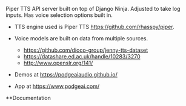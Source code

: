 Piper TTS API server built on top of Django Ninja.
Adjusted to take log inputs.
Has voice selection options built in.

- TTS engine used is Piper TTS https://github.com/rhasspy/piper.
- Voice models are built on data from multiple sources.
  -  https://github.com/dioco-group/jenny-tts-dataset
  -  https://datashare.ed.ac.uk/handle/10283/3270
  -  http://www.openslr.org/141/

- Demos at https://podgeaiaudio.github.io/
- App at https://www.podgeai.com/


**Documentation
